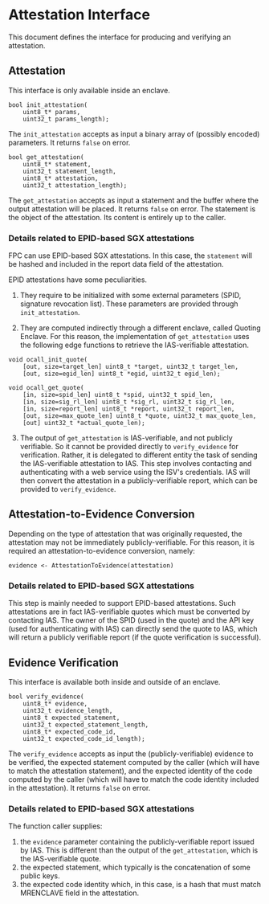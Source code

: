 # Attestation Interface

This document defines the interface for producing and verifying an attestation.


## Attestation

This interface is only available inside an enclave.

```
bool init_attestation(
    uint8_t* params,
    uint32_t params_length);

```
The `init_attestation` accepts as input a binary array of (possibly encoded) parameters. It returns `false` on error.
```
bool get_attestation(
    uint8_t* statement,
    uint32_t statement_length,
    uint8_t* attestation,
    uint32_t attestation_length);
```
The `get_attestation` accepts as input a statement and the buffer where the output attestation will be placed. It returns `false` on error.
The statement is the object of the attestation. Its content is entirely up to the caller.

### Details related to EPID-based SGX attestations

FPC can use EPID-based SGX attestations.
In this case, the `statement` will be hashed and included in the report data field of the attestation.

EPID attestations have some peculiarities.
1. They require to be initialized with some external parameters (SPID, signature revocation list). These parameters are provided through `init_attestation`.

2. They are computed indirectly through a different enclave, called Quoting Enclave. For this reason, the implementation of `get_attestation` uses the following edge functions to retrieve the IAS-verifiable attestation.
```
void ocall_init_quote(
    [out, size=target_len] uint8_t *target, uint32_t target_len,
    [out, size=egid_len] uint8_t *egid, uint32_t egid_len);

void ocall_get_quote(
    [in, size=spid_len] uint8_t *spid, uint32_t spid_len,
    [in, size=sig_rl_len] uint8_t *sig_rl, uint32_t sig_rl_len,
    [in, size=report_len] uint8_t *report, uint32_t report_len,
    [out, size=max_quote_len] uint8_t *quote, uint32_t max_quote_len,
    [out] uint32_t *actual_quote_len);
```

3. The output of `get_attestation` is IAS-verifiable, and not publicly verifiable.
So it cannot be provided directly to `verify_evidence` for verification.
Rather, it is delegated to different entity the task of sending the IAS-verifiable attestation to IAS.
This step involves contacting and authenticating with a web service using the ISV's credentials.
IAS will then convert the attestation in a publicly-verifiable report, which can be provided to `verify_evidence`.


## Attestation-to-Evidence Conversion

Depending on the type of attestation that was originally requested,
the attestation may not be immediately publicly-verifiable.
For this reason, it is required an attestation-to-evidence conversion, namely:
```
evidence <- AttestationToEvidence(attestation)
```

### Details related to EPID-based SGX attestations

This step is mainly needed to support EPID-based attestations.
Such attestations are in fact IAS-verifiable quotes which must be converted by contacting IAS.
The owner of the SPID (used in the quote) and the API key (used for authenticating with IAS) can directly send the quote to IAS, which will return a publicly verifiable report (if the quote verification is successful).


## Evidence Verification

This interface is available both inside and outside of an enclave.

```
bool verify_evidence(
    uint8_t* evidence,
    uint32_t evidence_length,
    uint8_t expected_statement,
    uint32_t expected_statement_length,
    uint8_t* expected_code_id,
    uint32_t expected_code_id_length);
```
The `verify_evidence` accepts as input the (publicly-verifiable) evidence to be verified,
the expected statement computed by the caller (which will have to match the attestation statement),
and the expected identity of the code computed by the caller (which will have to match the code identity included in the attestation).
It returns `false` on error.

### Details related to EPID-based SGX attestations

The function caller supplies:
1. the `evidence` parameter containing the publicly-verifiable report issued by IAS.
This is different than the output of the `get_attestation`, which is the IAS-verifiable quote.
2. the expected statement, which typically is the concatenation of some public keys.
3. the expected code identity which, in this case, is a hash that must match MRENCLAVE field in the attestation.
